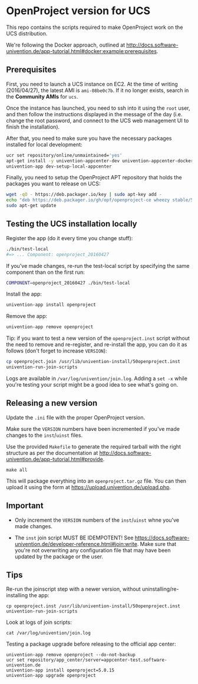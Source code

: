 # OpenProject version for UCS

This repo contains the scripts required to make OpenProject work on the UCS
distribution.

We're following the Docker approach, outlined at
<http://docs.software-univention.de/app-tutorial.html#docker:example:prerequisites>.

## Prerequisites

First, you need to launch a UCS instance on EC2. At the time of writing
(2016/04/27), the latest AMI is `ami-08be0c7b`. If it no longer exists, search
in the **Community AMIs** for `ucs`.

Once the instance has launched, you need to ssh into it using the `root` user,
and then follow the instructions displayed in the message of the day (i.e.
change the root password, and connect to the UCS web management UI to finish
the installation).

After that, you need to make sure you have the necessary packages installed for
local development:

```bash
ucr set repository/online/unmaintained='yes'
apt-get install -y univention-appcenter-dev univention-appcenter-docker univention-appcenter
univention-app dev-setup-local-appcenter
```

Finally, you need to setup the OpenProject APT repository that holds the
packages you want to release on UCS:

```bash
wget -qO - https://deb.packager.io/key | sudo apt-key add -
echo "deb https://deb.packager.io/gh/opf/openproject-ce wheezy stable/5" | sudo tee /etc/apt/sources.list.d/openproject-ce.list
sudo apt-get update
```

## Testing the UCS installation locally

Register the app (do it every time you change stuff):

```bash
./bin/test-local
#=> ... Component: openproject_20160427
```

If you've made changes, re-run the test-local script by specifying the same
component than on the first run:

```bash
COMPONENT=openproject_20160427 ./bin/test-local
```

Install the app:

```bash
univention-app install openproject
```

Remove the app:

```bash
univention-app remove openproject
```

Tip: if you want to test a new version of the `openproject.inst` script without
the need to remove and re-register, and re-install the app, you can do it as
follows (don't forget to increase `VERSION`):

```bash
cp openproject.join /usr/lib/univention-install/50openproject.inst
univention-run-join-scripts
```

Logs are available in `/var/log/univention/join.log`. Adding a `set -x` while
you're testing your script might be a good idea to see what's going on.

## Releasing a new version

Update the `.ini` file with the proper OpenProject version.

Make sure the `VERSION` numbers have been incremented if you've made changes to
the `inst`/`uinst` files.

Use the provided `Makefile` to generate the required tarball with the right
structure as per the documentation at
<http://docs.software-univention.de/app-tutorial.html#provide>.

```
make all
```

This will package everything into an `openproject.tar.gz` file. You can then
upload it using the form at <https://upload.univention.de/upload.php>.

## Important

* Only increment the `VERSION` numbers of the `inst`/`uinst` whne you've made
  changes.

* The `inst` join script MUST BE IDEMPOTENT! See
  https://docs.software-univention.de/developer-reference.html#join:write. Make
sure that you're not overwriting any configuration file that may have been
updated by the package or the user.

## Tips

Re-run the joinscript step with a newer version, without uninstalling/re-installing the app:

```
cp openproject.inst /usr/lib/univention-install/50openproject.inst
univention-run-join-scripts
```

Look at logs of join scripts:

```
cat /var/log/univention/join.log
```

Testing a package upgrade before releasing to the official app center:

```
univention-app remove openproject --do-not-backup
ucr set repository/app_center/server=appcenter-test.software-univention.de
univention-app install openproject=5.0.15
univention-app upgrade openproject
```

